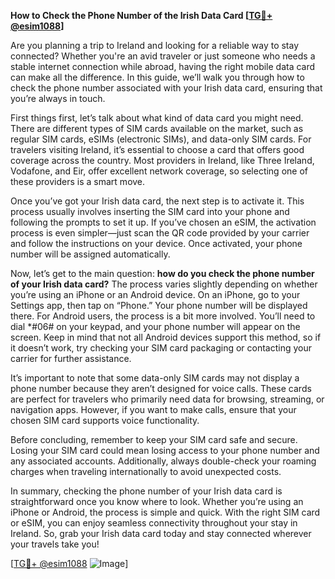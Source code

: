 **How to Check the Phone Number of the Irish Data Card [[TG💪+ @esim1088](https://t.me/s/esim1088)]**

Are you planning a trip to Ireland and looking for a reliable way to stay connected? Whether you're an avid traveler or just someone who needs a stable internet connection while abroad, having the right mobile data card can make all the difference. In this guide, we’ll walk you through how to check the phone number associated with your Irish data card, ensuring that you’re always in touch.

First things first, let’s talk about what kind of data card you might need. There are different types of SIM cards available on the market, such as regular SIM cards, eSIMs (electronic SIMs), and data-only SIM cards. For travelers visiting Ireland, it’s essential to choose a card that offers good coverage across the country. Most providers in Ireland, like Three Ireland, Vodafone, and Eir, offer excellent network coverage, so selecting one of these providers is a smart move.

Once you’ve got your Irish data card, the next step is to activate it. This process usually involves inserting the SIM card into your phone and following the prompts to set it up. If you’ve chosen an eSIM, the activation process is even simpler—just scan the QR code provided by your carrier and follow the instructions on your device. Once activated, your phone number will be assigned automatically.

Now, let’s get to the main question: **how do you check the phone number of your Irish data card?** The process varies slightly depending on whether you’re using an iPhone or an Android device. On an iPhone, go to your Settings app, then tap on “Phone.” Your phone number will be displayed there. For Android users, the process is a bit more involved. You’ll need to dial *#06# on your keypad, and your phone number will appear on the screen. Keep in mind that not all Android devices support this method, so if it doesn’t work, try checking your SIM card packaging or contacting your carrier for further assistance.

It’s important to note that some data-only SIM cards may not display a phone number because they aren’t designed for voice calls. These cards are perfect for travelers who primarily need data for browsing, streaming, or navigation apps. However, if you want to make calls, ensure that your chosen SIM card supports voice functionality.

Before concluding, remember to keep your SIM card safe and secure. Losing your SIM card could mean losing access to your phone number and any associated accounts. Additionally, always double-check your roaming charges when traveling internationally to avoid unexpected costs.

In summary, checking the phone number of your Irish data card is straightforward once you know where to look. Whether you’re using an iPhone or Android, the process is simple and quick. With the right SIM card or eSIM, you can enjoy seamless connectivity throughout your stay in Ireland. So, grab your Irish data card today and stay connected wherever your travels take you!

[[TG💪+ @esim1088](https://t.me/s/esim1088) ![Image](https://i.postimg.cc/Y0z9fWf4/image.png)]